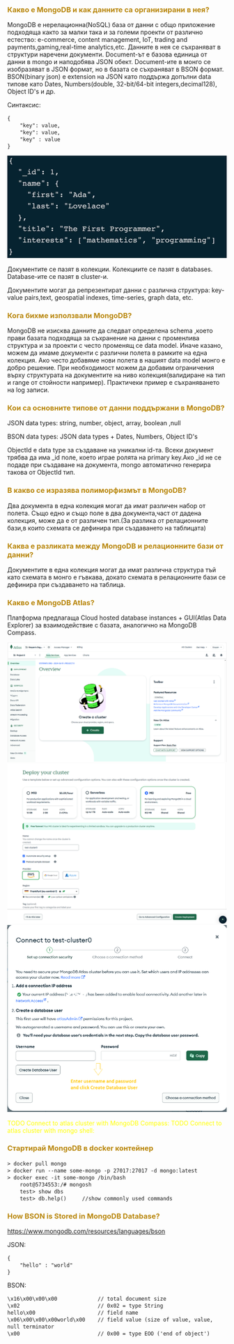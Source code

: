 ### <span style="color:darkgoldenrod"> Какво е MongoDB и как данните са организирани в нея?
MongoDB е нерелационна(NoSQL) база от данни с общо приложение подходяща както за малки така и за големи проекти 
от различно естество: e-commerce, content management, IoT, trading and payments,gaming,real-time analytics,etc.
Данните в нея се съхраняват в структури наречени документи.
Document-ът e базова единица от данни в mongo и наподобява JSON обект.
Document-ите в монго се изобразяват в JSON формат, но в базата се съхраняват в BSON формат.
BSON(binary json) е extension на JSON като поддържа допълни data типове като Dates, Numbers(double, 32-bit/64-bit integers,decimal128), Object ID's и др.

Синтаксис:

    {
        "key": value,
        "key": value,
        "key" : value
    }
![title](resources/exampleDocument.png)

Документите се пазят в колекции.
Колекциите се пазят в databases.
Database-ите се пазят в cluster-и.

Документите могат да репрезентират данни с различна структура: key-value pairs,text, geospatial indexes, time-series, graph data, etc.

### <span style="color:darkgoldenrod"> Кога бихме използвали MongoDB?
MongoDB не изисква данните да следват определена schema ,което прави базата подходяща за съхранение на данни 
с променлива структура и за проекти с често променящ се data model. Иначе казано, 
можем да имаме документи с различни полета в рамките на една колекция.
Ако често добавяме нови полета в нашият data model монго е добро решение.
При необходимост можем да добавим ограничения върху структурата на документите на ниво колекция(валидиране на тип 
и range от стойности например).
Практичеки пример е съхраняването на log записи.

### <span style="color:darkgoldenrod"> Кои са основните типове от данни поддържани в MongoDB?
JSON data types: string, number, object, array, boolean ,null

BSON data types: JSON data types + Dates, Numbers, Object ID's

ObjectId е data type за създаване на уникални id-та.
Всеки документ трябва да има _id поле, което играе ролята на primary key.Ако _id не се подаде при създаване на 
документа, mongo автоматично генерира такова от ObjectId тип.

### <span style="color:darkgoldenrod"> В какво се изразява полиморфизмът в MongoDB?
Два документа в една колекция могат да имат различен набор от полета.
Също едно и също поле в два документа,част от дадена колекция, може да е от различен тип.(За разлика от релационните 
бази,в които схемата се дефинира при създаването на таблицата)

### <span style="color:darkgoldenrod"> Каква е разликата между MongoDB и релационните бази от данни?
Документите в една колекция могат да имат различна структура тъй като схемата в монго е гъвкава, докато схемата в релационните
бази се дефинира при създаването на таблица.


### <span style="color:darkgoldenrod"> Какво е MongoDB Atlas?
Платформа предлагаща Cloud hosted database instances + GUI(Atlas Data Explorer) за взаимодействие с базата, 
аналогично на MongoDB Compass.

![title](resources/1_CreateClusterMongoDbAtlasPlatform.png)
![title](resources/2_deploySlashCreateCluster.png)
![title](resources/3_CreateFirstUserAndAddIpToClusterAccessList.png)

<span style="color:yellow"> TODO Connect to atlas cluster with MongoDB Compass: 
<span style="color:yellow"> TODO Connect to atlas cluster with mongo shell: 

### <span style="color:darkgoldenrod"> Стартирай MongoDB в docker контейнер

    > docker pull mongo
    > docker run --name some-mongo -p 27017:27017 -d mongo:latest
    > docker exec -it some-mongo /bin/bash
        root@5734553:/# mongosh
        test> show dbs
        test> db.help()     //show commonly used commands

### <span style="color:darkgoldenrod"> How BSON is Stored in MongoDB Database?
https://www.mongodb.com/resources/languages/bson

JSON:

    {
        "hello" : "world"   
    }

BSON:

    \x16\x00\x00\x00             // total document size
    \x02                         // 0x02 = type String
    hello\x00                    // field name
    \x06\x00\x00\x00world\x00    // field value (size of value, value, null terminator         
    \x00                         // 0x00 = type EOO ('end of object')